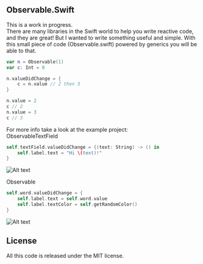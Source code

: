 ## Observable.Swift

This is a work in progress.  
There are many libraries in the Swift world to help you write reactive code,
and they are great! But I wanted to write something useful and simple.
With this small piece of code (Observable.swift) powered by generics you will be able to that.

```swift
var n = Observable(1)
var c: Int = 0

n.valueDidChange = {
    c = n.value // 2 then 3
}

n.value = 2
c // 2
n.value = 3
c // 3
```

For more info take a look at the example project:  
ObservableTextField  

```swift
self.textField.valueDidChange = {(text: String) -> () in
	self.label.text = "Hi \(text)!"
}
```

![Alt text](https://raw.githubusercontent.com/colatusso/Observable.Swift/master/Observable2.gif)

Observable<T>  

```swift
self.word.valueDidChange = {
    self.label.text = self.word.value
    self.label.textColor = self.getRandomColor()
}
```

![Alt text](https://raw.githubusercontent.com/colatusso/Observable.Swift/master/Observable.gif)

## License
All this code is released under the MIT license.


